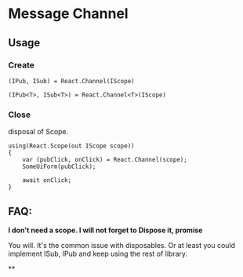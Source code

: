 # Message Channel
## Usage
### Create

`(IPub, ISub) = React.Channel(IScope)`


`(IPub<T>, ISub<T>) = React.Channel<T>(IScope)`

### Close

disposal of Scope.

```
using(React.Scope(out IScope scope))
{
    var (pubClick, onClick) = React.Channel(scope);
    SomeUiForm(pubClick);

    await onClick;
}
```

## FAQ:
**I don't need a scope. I will not forget to Dispose it, promise**

You will. It's the common issue with disposables. Or at least you could implement ISub, IPub and keep using the rest of library.

**